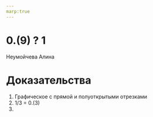 ```yaml
---
marp:true
---
```


# 0.(9) ? 1
Неумойчева Алина

# Доказательства
1. Графическое с прямой и полуоткрытыми отрезками
2. 1/3 = 0.(3)
3. 